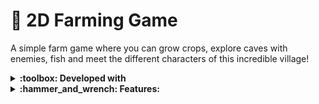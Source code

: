 # :house_with_garden: 2D Farming Game

A simple farm game where you can grow crops, explore caves with enemies, fish and meet the different characters of this incredible village!

<details>
  <summary><strong>:toolbox: Developed with</strong></summary><br />
  
  - Unity
  - C#
</details>

<details>
  <summary><strong>:hammer_and_wrench: Features:</strong></summary><br />
  - :deciduous_tree: Turn your overgrown fields into a lively and bountiful farm!
  - :cow: Raise animals, go fishing, tend to crops, craft items, or do it all! The choice is yours...
  - :crossed_swords: Encounter dangerous monsters & valuable treasures deep underground!
</details>

